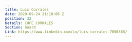 ```yaml
---
title: Luis Corrales
date: 2020-09-24 21:10:00 Z
position: 32
Details: COPE CORRALES
Section: board
Link: https://www.linkedin.com/in/luis-corrales-7056365/
---
```


